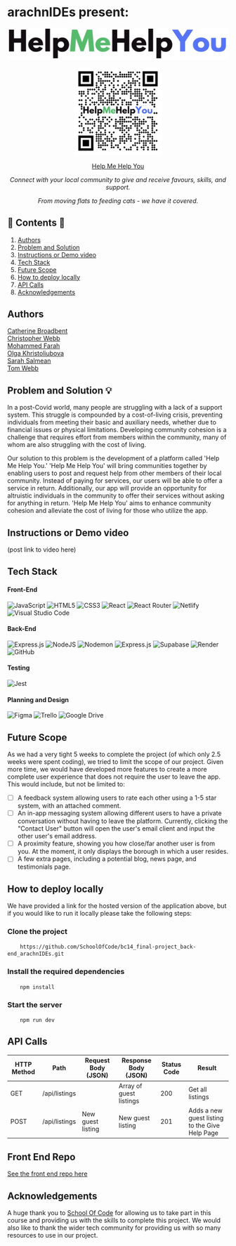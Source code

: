 # arachnIDEs present:

![Help Me Help You logo](./horizontal_logo.jpg "Help Me Help You")

<div align="center">
<img src="./help-me-help-you-qr-code.png" alt="QR Code" width="200"/>

[Help Me Help You](https://helpme-helpyou-favour.netlify.app/)

<p><em>Connect with your local community to give and receive favours, skills, and support.  
  
From moving flats to feeding cats - we have it covered.</em></p>

</div>

## 📖 Contents 📖

1. [Authors](#authors)
2. [Problem and Solution](#problem-and-solution-💡)
3. [Instructions or Demo video](#instructions-or-demo-video)
4. [Tech Stack](#tech-stack)
5. [Future Scope](#future-scope)
6. [How to deploy locally](#how-to-deploy-locally)
7. [API Calls](#api-calls)
8. [Acknowledgements](#acknowledgements)

## Authors

[Catherine Broadbent](https://github.com/CGreen789)  
[Christopher Webb](https://github.com/Webbocoder)  
[Mohammed Farah](https://github.com/Mfar121)  
[Olga Khristoliubova](https://github.com/olgaKhristo)  
[Sarah Salmean](https://github.com/sarahsalmean)  
[Tom Webb](https://github.com/tomwebb2022)

## Problem and Solution 💡

In a post-Covid world, many people are struggling with a lack of a support system. This struggle is compounded by a cost-of-living crisis, preventing individuals from meeting their basic and auxiliary needs, whether due to financial issues or physical limitations.
Developing community cohesion is a challenge that requires effort from members within the community, many of whom are also struggling with the cost of living.

Our solution to this problem is the development of a platform called 'Help Me Help You.'
'Help Me Help You' will bring communities together by enabling users to post and request help from other members of their local community. Instead of paying for services, our users will be able to offer a service in return. Additionally, our app will provide an opportunity for altruistic individuals in the community to offer their services without asking for anything in return.
'Help Me Help You' aims to enhance community cohesion and alleviate the cost of living for those who utilize the app.

## Instructions or Demo video

(post link to video here)

## Tech Stack


#### Front-End

![JavaScript](https://img.shields.io/badge/javascript-%23323330.svg?style=for-the-badge&logo=javascript&logoColor=%23F7DF1E)
![HTML5](https://img.shields.io/badge/html5-%23E34F26.svg?style=for-the-badge&logo=html5&logoColor=white)
![CSS3](https://img.shields.io/badge/css3-%231572B6.svg?style=for-the-badge&logo=css3&logoColor=white)
![React](https://img.shields.io/badge/react-%2320232a.svg?style=for-the-badge&logo=react&logoColor=%2361DAFB)
![React Router](https://img.shields.io/badge/React_Router-CA4245?style=for-the-badge&logo=react-router&logoColor=white)
![Netlify](https://img.shields.io/badge/netlify-%23000000.svg?style=for-the-badge&logo=netlify&logoColor=#00C7B7)
![Visual Studio Code](https://img.shields.io/badge/Visual%20Studio%20Code-0078d7.svg?style=for-the-badge&logo=visual-studio-code&logoColor=white)

#### Back-End

![Express.js](https://img.shields.io/badge/express.js-%23404d59.svg?style=for-the-badge&logo=express&logoColor=%2361DAFB)
![NodeJS](https://img.shields.io/badge/node.js-6DA55F?style=for-the-badge&logo=node.js&logoColor=white)
![Nodemon](https://img.shields.io/badge/NODEMON-%23323330.svg?style=for-the-badge&logo=nodemon&logoColor=%BBDEAD)
![Express.js](https://img.shields.io/badge/express.js-%23404d59.svg?style=for-the-badge&logo=express&logoColor=%2361DAFB)
![Supabase](https://img.shields.io/badge/Supabase-3ECF8E?style=for-the-badge&logo=supabase&logoColor=white)
![Render](https://img.shields.io/badge/Render-%46E3B7.svg?style=for-the-badge&logo=render&logoColor=white)
![GitHub](https://img.shields.io/badge/github-%23121011.svg?style=for-the-badge&logo=github&logoColor=white)

#### Testing

![Jest](https://img.shields.io/badge/-jest-%23C21325?style=for-the-badge&logo=jest&logoColor=white)

#### Planning and Design

![Figma](https://img.shields.io/badge/figma-%23F24E1E.svg?style=for-the-badge&logo=figma&logoColor=white)
![Trello](https://img.shields.io/badge/Trello-%23026AA7.svg?style=for-the-badge&logo=Trello&logoColor=white)
![Google Drive](https://img.shields.io/badge/Google%20Drive-4285F4?style=for-the-badge&logo=googledrive&logoColor=white)

## Future Scope

As we had a very tight 5 weeks to complete the project (of which only 2.5 weeks were spent coding), we tried to limit the scope of our project. Given more time, we would have developed more features to create a more complete user experience that does not require the user to leave the app. This would include, but not be limited to:

- [ ] A feedback system allowing users to rate each other using a 1-5 star system, with an attached comment.
- [ ] An in-app messaging system allowing different users to have a private conversation without having to leave the platform. Currently, clicking the "Contact User" button will open the user's email client and input the other user's email address.
- [ ] A proximity feature, showing you how close/far another user is from you. At the moment, it only displays the borough in which a user resides.
- [ ] A few extra pages, including a potential blog, news page, and testimonials page.

## How to deploy locally


We have provided a link for the hosted version of the application above, but if you would like to run it locally please take the following steps:

### Clone the project

        https://github.com/SchoolOfCode/bc14_final-project_back-end_arachnIDEs.git

### Install the required dependencies

        npm install

### Start the server

        npm run dev



## API Calls

| HTTP Method | Path            |  Request Body (JSON)    | Response Body (JSON)          | Status Code | Result                         |
| ----------- | --------------- |  ---------------------- | ----------------------------- | ----------- | ------------------------------ |
| GET         | /api/listings               |                         | Array of guest listings | 200         | Get all listings                |
| POST        | /api/listings          | New guest listing | New guest listing       | 201         | Adds a new guest listing to the Give Help Page               |

## Front End Repo
[See the front end repo here](https://github.com/SchoolOfCode/bc14_final-project_front-end_arachnIDEs)

## Acknowledgements

A huge thank you to [School Of Code](https://www.schoolofcode.co.uk/) for allowing us to take part in this course and providing us with the skills to complete this project. We would also like to thank the wider tech community for providing us with so many resources to use in our project.
